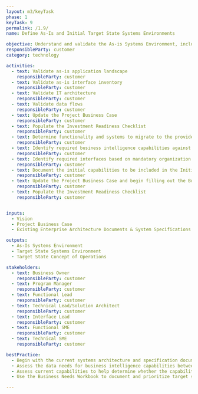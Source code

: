 ```yaml
---
layout: m3/keyTask
phase: 1
keyTask: 9
permalink: /1.9/
name: Define As-Is and Initial Target State Systems Environments

objective: Understand and validate the As-is Systems Environment, including applications, interfaces, data management, and security needs, and draft the initial high-level Target State Systems Environment.
responsibleParty: customer
category: technology

activities:
  - text: Validate as-is application landscape
    responsibleParty: customer
  - text: Validate as-is interface inventory
    responsibleParty: customer
  - text: Validate IT architecture
    responsibleParty: customer
  - text: Validate data flows
    responsibleParty: customer
  - text: Update the Project Business Case
    responsibleParty: customer
  - text: Populate the Investment Readiness Checklist
    responsibleParty: customer
  - text: Determine functionality and systems to migrate to the provider and those that will be retained
    responsibleParty: customer
  - text: Identify required business intelligence capabilities against the <a href="https://ussm.gsa.gov/fibf/">Federal Integrated Business Framework (FIBF)</a> and legacy data management strategy to support reporting needs
    responsibleParty: customer 
  - text: Identify required interfaces based on mandatory organization activities
    responsibleParty: customer
  - text: Document the initial capabilities to be included in the Initial Target State Concept of Operations
    responsibleParty: customer
  - text: Update the Project Business Case and begin filling out the Business Needs Workbook
    responsibleParty: customer
  - text: Populate the Investment Readiness Checklist
    responsibleParty: customer


inputs:
  - Vision
  - Project Business Case
  - Existing Enterprise Architecture Documents & System Specifications

outputs:
  - As-Is Systems Environment
  - Target State Systems Environment
  - Target State Concept of Operations

stakeholders:
  - text: Business Owner
    responsibleParty: customer
  - text: Program Manager
    responsibleParty: customer
  - text: Functional Lead
    responsibleParty: customer
  - text: Technical Lead/Solution Architect
    responsibleParty: customer
  - text: Interface Lead
    responsibleParty: customer
  - text: Functional SME
    responsibleParty: customer
  - text: Technical SME
    responsibleParty: customer

bestPractice:
  - Begin with the current systems architecture and specification documents to understand as-is systems environment
  - Assess the data needs for business intelligence capabilities between mission and mission-support systems
  - Assess current capabilities to help determine whether the capability should be developed internally or migrated to the provider
  - Use the Business Needs Workbook to document and prioritize target systems/services including performance capabilities for implementation based on customer’s prioritization 

---
```

